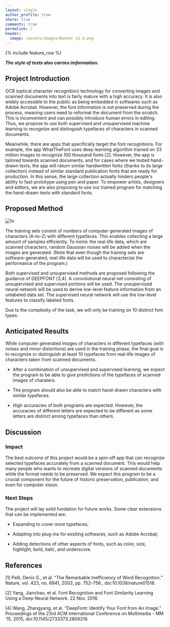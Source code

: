 ```yaml
---
layout: single
author_profile: true
share: true
comments: true
permalink: /
header:
  image: /assets/images/Banner_v2.4.png
---
```

{% include feature_row %}

_**The style of texts also carries imformation.**_

## Project Introduction

OCR (optical character recognition) technology for converting images and scanned documents into text is fairly mature with a high accuracy. It is also widely accessible to the pubilic as being embedded in softwares such as Adobe Acrobat. However, the font information is not preserved during the process, meaning users need to reformat the document from the scratch. This is inconvenient and can possibly introduce human errors in editing. Thus, we propose to use both supervised and unsupervised machine learning to recognize and distinguish typefaces of characters in scanned documents.
	
Meanwhile, there are apps that specifically target the font recognitions. For example, the app WhatTheFont uses deep learning algorithm trained on 33 million images to recognize 100 thousand fonts [2]. However, the app is tailored towards scanned documents, and for cases where we tested hand-drawn texts, the app will return similar handwritten fonts (thanks to its large collection) instead of similar standard publication fonts that are ready for production. In this sense, the large collection actually hinders people's ability to fast-prototype using pen and paper. To empower artists, designers and editors, we are also proposing to use our trained program for matching the hand-drawn texts with standard fonts.

## Proposed Method

<img src="assets/images/method_diagram_2.png" alt="hi" class="inline"/>

The training sets consist of numbers of computer generated images of characters (A-to-Z) with different typefaces. This enables collecting a large amount of samples efficiently. To mimic the real-life data, which are scanned characters, random Gaussian noises will be added when the images are generated. (Note that even though the training sets are software-generated, real-life data will be used to characterize the performance of the program.)

Both supervised and unsupervised methods are proposed following the guidance of DEEPFONT [3,4]. A convolutional neural net consisting of unsupervised and supervised portions will be used. The unsupervised neural network will be used to derive low-level feature information from an unlabeled data set. The supervised neural network will use the low-level features to classify labeled fonts.

Due to the complexity of the task, we will only be training on 10 distinct font types.

## Anticipated Results

While computer generated images of characters in different typefaces (with noises and minor distortions) are used in the training phase, the final goal is to recognize or distinguish at least 10 typefaces from real-life images of characters taken from scanned documents.

- After a combination of unsupervised and supervised learning, we expect the program to be able to give predictions of the typefaces of scanned images of charaters.

- The program should also be able to match hand-drawn characters with similar typefaces.

- High accuracies of both programs are expected. However, the accuracies of different letters are expected to be different as some letters are distinct among typefaces than others.


## Discussion
### Impact

The best outcome of this project would be a spin-off app that can recognize selected typefaces accurately from a scanned document. This would help many people who wants to recreate digital versions of scanned documents while the format needs to be preserved. We expect this program to be a crucial component for the future of historic preservation, publication, and even for computer vision.

### Next Steps

The project will lay solid fundation for future works. Some clear extensions that can be implemented are:

- Expanding to cover more typefaces;

- Adapting into plug-ins for exsiting softwares, such as Adobe Acrobat;

- Adding detections of other aspects of fonts, such as color, size, highlight, bold, italic, and underscore. 

## References
[1] Pelli, Denis G., et al. “The Remarkable Inefficiency of Word Recognition.” Nature, vol. 423, no. 6941, 2003, pp. 752–756., doi:10.1038/nature01516.

[2] Yang, Jianchao, et al. Font Recognition and Font Similarity Learning Using a Deep Neural Network. 22 Nov. 2016.

[4] Wang, Zhangyang, et al. “DeepFont: Identify Your Font from An Image.” Proceedings of the 23rd ACM International Conference on Multimedia - MM ‘15, 2015, doi:10.1145/2733373.2806219.
